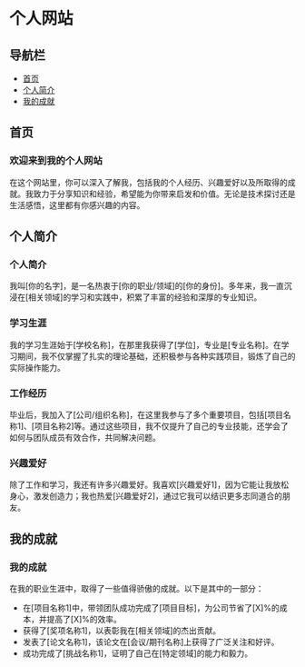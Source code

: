 # 个人网站

## 导航栏
- [首页](#home)
- [个人简介](#about)
- [我的成就](#achievements)

## 首页 <a name="home"></a>
### 欢迎来到我的个人网站
在这个网站里，你可以深入了解我，包括我的个人经历、兴趣爱好以及所取得的成就。我致力于分享知识和经验，希望能为你带来启发和价值。无论是技术探讨还是生活感悟，这里都有你感兴趣的内容。

## 个人简介 <a name="about"></a>
### 个人简介
我叫[你的名字]，是一名热衷于[你的职业/领域]的[你的身份]。多年来，我一直沉浸在[相关领域]的学习和实践中，积累了丰富的经验和深厚的专业知识。

### 学习生涯
我的学习生涯始于[学校名称]，在那里我获得了[学位]，专业是[专业名称]。在学习期间，我不仅掌握了扎实的理论基础，还积极参与各种实践项目，锻炼了自己的实际操作能力。

### 工作经历
毕业后，我加入了[公司/组织名称]，在这里我参与了多个重要项目，包括[项目名称1]、[项目名称2]等。通过这些项目，我不仅提升了自己的专业技能，还学会了如何与团队成员有效合作，共同解决问题。

### 兴趣爱好
除了工作和学习，我还有许多兴趣爱好。我喜欢[兴趣爱好1]，因为它能让我放松身心，激发创造力；我也热爱[兴趣爱好2]，通过它我可以结识更多志同道合的朋友。

## 我的成就 <a name="achievements"></a>
### 我的成就
在我的职业生涯中，取得了一些值得骄傲的成就。以下是其中的一部分：
- 在[项目名称1]中，带领团队成功完成了[项目目标]，为公司节省了[X]%的成本，并提高了[X]%的效率。
- 获得了[奖项名称1]，以表彰我在[相关领域]的杰出贡献。
- 发表了[论文名称1]，该论文在[会议/期刊名称]上获得了广泛关注和好评。
- 成功完成了[挑战名称1]，证明了自己在[特定领域]的能力和毅力。
